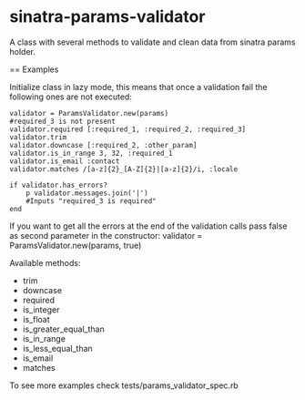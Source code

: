 sinatra-params-validator
========================

A class with several methods to validate and clean data from sinatra params holder.

== Examples

Initialize class in lazy mode, this means that once a validation fail the following ones are not executed:

	validator = ParamsValidator.new(params)
	#required_3 is not present
	validator.required [:required_1, :required_2, :required_3]
	validator.trim
	validator.downcase [:required_2, :other_param]
	validator.is_in_range 3, 32, :required_1
	validator.is_email :contact
	validator.matches /[a-z]{2}_[A-Z]{2}|[a-z]{2}/i, :locale

	if validator.has_errors?
		p validator.messages.join('|')
		#Inputs "required_3 is required"
	end
	
If you want to get all the errors at the end of the validation calls pass false as second parameter in the constructor:
	validator = ParamsValidator.new(params, true)
	
Available methods:

* trim
* downcase
* required
* is_integer
* is_float
* is_greater_equal_than
* is_in_range
* is_less_equal_than
* is_email
* matches

To see more examples check tests/params_validator_spec.rb
